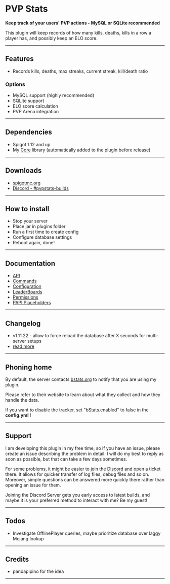 # PVP Stats

**Keep track of your users' PVP actions - MySQL or SQLite recommended**

This plugin will keep records of how many kills, deaths, kills in a row a player has, and possibly keep an ELO score.

***

## Features

- Records kills, deaths, max streaks, current streak, kill/death ratio

### Options

- MySQL support (highly recommended)
- SQLite support
- ELO score calculation
- PVP Arena integration

***

## Dependencies

- Spigot 1.12 and up
- My [Core](https://github.com/slipcor/Core) library (automatically added to the plugin before release)

***

## Downloads

- [spigotmc.org](https://www.spigotmc.org/resources/pvp-stats.59124/)
- [Discord - #pvpstats-builds](https://discord.gg/BNkk46vRKa)


***

## How to install

- Stop your server
- Place jar in plugins folder
- Run a first time to create config
- Configure database settings
- Reboot again, done!

***

## Documentation

- [API](doc/api.md)
- [Commands](doc/commands.md)
- [Configuration](doc/configuration.md)
- [LeaderBoards](doc/leaderboards.md)
- [Permissions](doc/permissions.md)
- [PAPI Placeholders](doc/placeholders.md)

***

## Changelog

- v1.11.22 - allow to force reload the database after X seconds for multi-server setups
- [read more](doc/changelog.md)

***

## Phoning home

By default, the server contacts [bstats.org](https://bstats.org) to notify that you are using my plugin.

Please refer to their website to learn about what they collect and how they handle the data.

If you want to disable the tracker, set "bStats.enabled" to false in the __config.yml__ !

***

## Support

I am developing this plugin in my free time, so if you have an issue, please create an issue describing the problem in detail. I will do my best to reply as soon as possible, but that can take a few days sometimes.

For some problems, it might be easier to join the [Discord](https://discord.gg/DSNfjYA) and open a ticket there. It allows for quicker transfer of log files, debug files and so on. Moreover, simple questions can be answered more quickly there rather than opening an issue for them.

Joining the Discord Server gets you early access to latest builds, and maybe it is your preferred method to interact with me? Be my guest!

***

## Todos

- Investigate OfflinePlayer queries, maybe prioritize database over laggy Mojang lookup

***

## Credits

- pandapipino for the idea


***